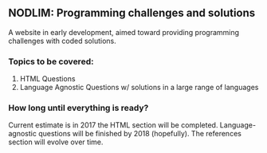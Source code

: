 ## NODLIM: Programming challenges and solutions

A website in early development, aimed toward providing programming challenges with coded solutions. 

### Topics to be covered:

1. HTML Questions
2. Language Agnostic Questions w/ solutions in a large range of languages

### How long until everything is ready?

Current estimate is in 2017 the HTML section will be completed. Language-agnostic questions will be finished by 2018 (hopefully). The references section will evolve over time.
